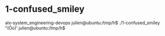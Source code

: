 # 1-confused_smiley
alx-system_engineering-devops
julien@ubuntu:/tmp/h$ ./1-confused_smiley 
"(Ôo)'
julien@ubuntu:/tmp/h$
